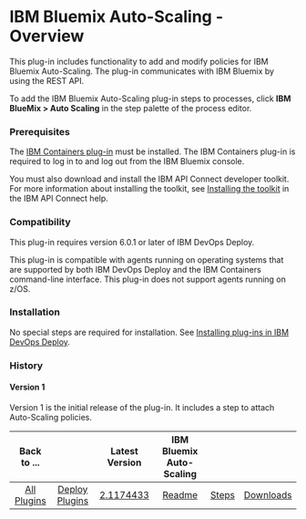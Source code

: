 
# IBM Bluemix Auto-Scaling - Overview

This plug-in includes functionality to add and modify policies for IBM Bluemix Auto-Scaling. The plug-in communicates with IBM Bluemix by using the REST API.

To add the IBM Bluemix Auto-Scaling plug-in steps to processes, click **IBM BlueMix > Auto Scaling** in the step palette of the process editor.

### Prerequisites

The [IBM Containers plug-in](https://urbancode.github.io/IBM-UCx-PLUGIN-DOCS/UCD/cloud-foundry-ibm-containers/) must be installed. The IBM Containers plug-in is required to log in to and log out from the IBM Bluemix console.

You must also download and install the IBM API Connect developer toolkit. For more information about installing the toolkit, see [Installing the toolkit](https://www.ibm.com/support/knowledgecenter/SSMNED_5.0.0/com.ibm.apic.toolkit.doc/tapim_cli_install.html) in the IBM API Connect help.

### Compatibility

This plug-in requires version 6.0.1 or later of IBM DevOps Deploy.

This plug-in is compatible with agents running on operating systems that are supported by both IBM DevOps Deploy and the IBM Containers command-line interface. This plug-in does not support agents running on z/OS.

### Installation

No special steps are required for installation. See [Installing plug-ins in IBM DevOps Deploy](https://community.ibm.com/community/user/wasdevops/blogs/laurel-dickson-bull1/2022/06/13/install-plugins "Installing plug-ins in IBM DevOps Deploy").

### History

#### Version 1

Version 1 is the initial release of the plug-in. It includes a step to attach Auto-Scaling policies.


|Back to ...||Latest Version|IBM Bluemix Auto-Scaling |||
| :---: | :---: | :---: | :---: | :---: | :---: |
|[All Plugins](../../index.md)|[Deploy Plugins](../README.md)|[2.1174433](https://raw.githubusercontent.com/UrbanCode/IBM-UCD-PLUGINS/main/files/bluemix-autoscale/ucd-bluemix-autoscale-2.1174433.zip)|[Readme](README.md)|[Steps](steps.md)|[Downloads](downloads.md)|
